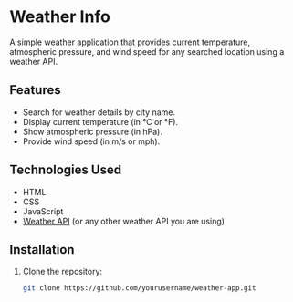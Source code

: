 # Weather Info

A simple weather application that provides current temperature, atmospheric pressure, and wind speed for any searched location using a weather API.

## Features

- Search for weather details by city name.
- Display current temperature (in °C or °F).
- Show atmospheric pressure (in hPa).
- Provide wind speed (in m/s or mph).

## Technologies Used

- HTML
- CSS
- JavaScript
- [Weather API](https://openweathermap.org/api) (or any other weather API you are using)

## Installation

1. Clone the repository:
   ```bash
   git clone https://github.com/yourusername/weather-app.git
